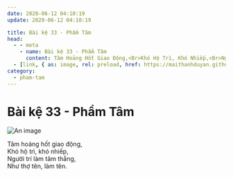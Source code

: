 ```yaml
---
date: 2020-06-12 04:10:19
update: 2020-06-12 04:10:19

title: Bài kệ 33 - Phẩm Tâm
head:
  - - meta
    - name: Bài kệ 33 - Phẩm Tâm
      content: Tâm Hoảng Hốt Giao Động,<Br>Khó Hộ Trì, Khó Nhiếp,<Br>Người Trí Làm Tâm Thẳng,<Br>Như Thợ Tên, Làm Tên.<Br>
  - [link, { as: image, rel: preload, href: https://maithanhduyan.github.io/kinh-phap-cu/img/pham-tam/pham-tam-033.jpg }]
category:
  - pham-tam
---
```


# Bài kệ 33 - Phẩm Tâm

![An image](/img/pham-tam/pham-tam-033.jpg)

Tâm hoảng hốt giao động,<br>Khó hộ trì, khó nhiếp,<br>Người trí làm tâm thẳng,<br>Như thợ tên, làm tên.<br>
